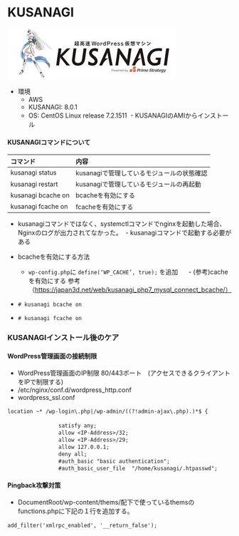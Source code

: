 # KUSANAGI
![Alt Text](https://github.com/yhidetoshi/Pictures/raw/master/Kusanagi/kusanagi-icon.jpg)

- 環境
  - AWS
  - KUSANAGI: 8.0.1
  - OS: CentOS Linux release 7.2.1511
     - KUSANAGIのAMIからインストール
  
  
#### KUSANAGIコマンドについて
|コマンド    |内容         |
|:-----------|:------------|
|kusanagi status|kusanagiで管理しているモジュールの状態確認|
|kusanagi restart|kusanagiで管理しているモジュールの再起動|
|kusanagi bcache on |bcacheを有効にする|
|kusanagi fcache on |fcacheを有効にする|



- kusanagiコマンドではなく、systemctlコマンドでnginxを起動した場合、Nginxのログが出力されてなかった。
  - kusanagiコマンドで起動する必要がある

- bcacheを有効にする方法
   - `wp-config.php`に `define(‘WP_CACHE’, true);` を追加
      - (参考)cacheを有効にする 参考（https://japan3d.net/web/kusanagi_php7_mysql_connect_bcache/）
　 
- `# kusanagi bcache on`
- `# kusanagi fcache on`


### KUSANAGIインストール後のケア

#### WordPress管理画面の接続制限

- WordPress管理画面のIP制限 80/443ポート　(アクセスできるクライアントをIPで制限する)
 - /etc/nginx/conf.d/wordpress_http.conf
 - wordpress_ssl.conf
``` 
location ~* /wp-login\.php|/wp-admin/((?!admin-ajax\.php).)*$ {

                satisfy any;
                allow <IP-Address>/32;
                allow <IP-Address>/29;
                allow 127.0.0.1;
                deny all;
                #auth_basic "basic authentication";
                #auth_basic_user_file  "/home/kusanagi/.htpasswd";

```

#### Pingback攻撃対策
- DocumentRoot/wp-content/thems/配下で使っているthemsのfunctions.phpに下記の１行を追加する。
```
add_filter('xmlrpc_enabled', '__return_false');
```
